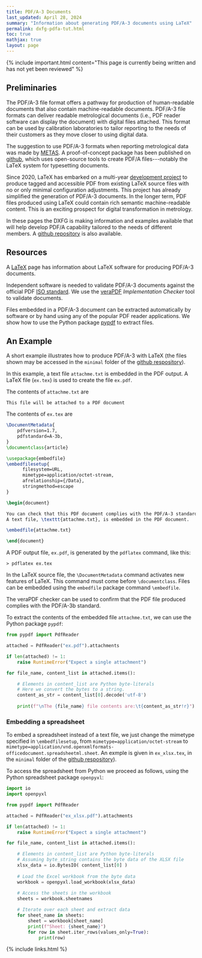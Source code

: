 ```yaml
---
title: PDF/A-3 Documents
last_updated: April 28, 2024
summary: "Information about generating PDF/A-3 documents using LaTeX"
permalink: dxfg-pdfa-tut.html
toc: true
mathjax: true
layout: page
---
```

{% include important.html content="This page is currently being written and has not yet been reviewed" %}

## Preliminaries
The PDF/A-3 file format offers a pathway for production of human-readable documents that also contain machine-readable documents. PDF/A-3 file formats can deliver readable metrological documents (i.e., PDF reader software can display the document) with digital files attached. This format can be used by calibration laboratories to tailor reporting to the needs of their customers as they move closer to using digital data. 

The suggestion to use PDF/A-3 formats when reporting metrological data was made by [METAS](https://doi.org/10.1016/j.measen.2021.100282). A proof-of-concept package has been published on [github](https://github.com/metas-ch/metas-ecertificate), which uses open-source tools to create PDF/A files---notably the LaTeX system for typesetting documents. 

Since 2020, LaTeX has embarked on a multi-year [development project](https://pdfa.org/presentation/tagged-and-accessible-pdf-with-latex/) to produce tagged and accessible PDF from existing LaTeX source files with no or only minimal configuration adjustments.  This project has already simplified the generation of PDF/A-3 documents. In the longer term, PDF files produced using LaTeX could contain rich semantic machine-readable content. This is an exciting prospect for digital transformation in metrology.
 
In these pages the DXFG is making information and examples available that will help develop PDF/A capability tailored to the needs of different members. A [github repository](https://github.com/apmp-dxfg/pdfa3-documents) is also available. 

## Resources

A [LaTeX](latex-res.html) page has information about LaTeX software for producing PDF/A-3 documents.

Independent software is needed to validate PDF/A-3 documents against the official PDF [ISO standard](https://pdfa.org/resource/iso-19005-pdfa/). We use the [veraPDF](https://verapdf.org/home/) *Implementation Checker* tool to validate documents.

Files embedded in a PDF/A-3 document can be extracted automatically by software or by hand using any of the popular PDF reader applications. We show how to use the Python package [pypdf](https://pypi.org/project/pypdf/) to extract files.

## An Example
A short example illustrates how to produce PDF/A-3 with LaTeX (the files shown may be accessed in the `minimal` folder of the [github respository](https://github.com/apmp-dxfg/pdfa3-documents)). 

In this example, a text file `attachme.txt` is embedded in the PDF output. A LaTeX file (`ex.tex`) is used to create the file `ex.pdf`. 

The contents of `attachme.txt` are
```
This file will be attached to a PDF document
``` 
The contents of `ex.tex` are
```tex
\DocumentMetadata{
    pdfversion=1.7,
    pdfstandard=A-3b,
}
\documentclass{article}

\usepackage{embedfile}
\embedfilesetup{     
      filesystem=URL,
      mimetype=application/octet-stream,
      afrelationship={/Data},
      stringmethod=escape
}

\begin{document}

You can check that this PDF document complies with the PDF/A-3 standard by using the veraPDF tool. 
A text file, \texttt{attachme.txt}, is embedded in the PDF document. 

\embedfile{attachme.txt}

\end{document}
```
A PDF output file, `ex.pdf`, is generated by the `pdflatex` command, like this:
```
> pdflatex ex.tex
```

In the LaTeX source file, the `\DocumentMetadata` command activates new features of LaTeX. This command must come before `\documentclass`. Files can be embedded using the `embedfile` package command `\embedfile`.  

The veraPDF checker can be used to confirm that the PDF file produced complies with the PDF/A-3b standard.

To extract the contents of the embedded file `attachme.txt`, we can use the Python package `pypdf`:
```py
from pypdf import PdfReader

attached = PdfReader("ex.pdf").attachments  

if len(attached) != 1:
    raise RuntimeError("Expect a single attachment")

for file_name, content_list in attached.items():

    # Elements in content_list are Python byte-literals
    # Here we convert the bytes to a string.
    content_as_str = content_list[0].decode('utf-8')
    
    print(f"\nThe {file_name} file contents are:\t{content_as_str!r}")
``` 

### Embedding a spreadsheet
To embed a spreadsheet instead of a text file, we just change the mimetype specified in `\embedfilesetup`, from `mimetype=application/octet-stream` to `mimetype=application/vnd.openxmlformats-officedocument.spreadsheetml.sheet`. An exmple is given in `ex_xlsx.tex`, in the `minimal` folder of the [github respository](https://github.com/apmp-dxfg/pdfa3-documents)). 

To access the spreadsheet from Python we proceed as follows, using the Python spreadsheet package `openpyxl`:
```py
import io
import openpyxl

from pypdf import PdfReader

attached = PdfReader("ex_xlsx.pdf").attachments  

if len(attached) != 1:
    raise RuntimeError("Expect a single attachment")

for file_name, content_list in attached.items():

    # Elements in content_list are Python byte-literals
    # Assuming byte_string contains the byte data of the XLSX file
    xlsx_data = io.BytesIO( content_list[0] )
    
    # Load the Excel workbook from the byte data
    workbook = openpyxl.load_workbook(xlsx_data)
    
    # Access the sheets in the workbook
    sheets = workbook.sheetnames

    # Iterate over each sheet and extract data
    for sheet_name in sheets:
        sheet = workbook[sheet_name]
        print(f"Sheet: {sheet_name}")
        for row in sheet.iter_rows(values_only=True):
            print(row)
```
{% include links.html %}
